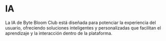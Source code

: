 # IA
La IA de Byte Bloom Club está diseñada para potenciar la experiencia del usuario, ofreciendo soluciones inteligentes y personalizadas que facilitan el aprendizaje y la interacción dentro de la plataforma.
